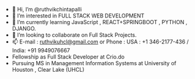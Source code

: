 - 👋 Hi, I’m @ruthvikchintapalli
- 👀 I’m interested in FULL STACK WEB DEVELOPMENT
- 🌱 I’m currently learning JavaScript , REACT+SPRINGBOOT , PYTHON , DJANGO.
- 💞️ I’m looking to collaborate on Full Stack Projects.
- 📫 E-mail : ruthvikuhcl@gmail.com or Phone : USA : +1 346-2177-436 / India: +91 9949076667
- Fellowship as Full Stack Developer at Crio.do
- Pursuing MS in Management Information Systems at University of Houston , Clear Lake (UHCL)

<!---
ruthvikchintapalli/ruthvikchintapalli is a ✨ special ✨ repository because its `README.md` (this file) appears on your GitHub profile.
You can click the Preview link to take a look at your changes.
--->
